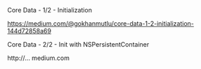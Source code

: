 
Core Data - 1/2 - Initialization


https://medium.com/@gokhanmutlu/core-data-1-2-initialization-144d72858a69


Core Data - 2/2 - Init with NSPersistentContainer

http://... medium.com
